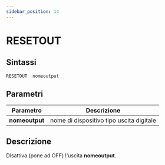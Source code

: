```yaml
---
sidebar_position: 14
---
```


# RESETOUT

## Sintassi

  ```
  RESETOUT	nomeoutput
  ```

## Parametri
|Parametro                | Descrizione                                                 |                
|-------------------------|-------------------------------------------------------------|
| **nomeoutput**          | nome di dispositivo tipo uscita digitale                    |               

## Descrizione
Disattiva (pone ad OFF) l'uscita **nomeoutput**. 
